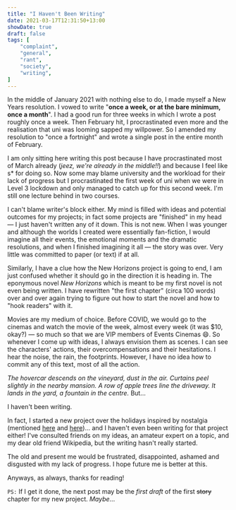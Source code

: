 ```yaml
---
title: "I Haven't Been Writing"
date: 2021-03-17T12:31:50+13:00
showDate: true
draft: false
tags: [
    "complaint", 
    "general", 
    "rant", 
    "society", 
    "writing", 
]
---
```


In the middle of January 2021 with nothing else to do, I made myself a New Years resolution. I vowed to write "__once a week, or at the bare minimum, once a month__". I had a good run for three weeks in which I wrote a post roughly once a week. Then February hit, I procrastinated even more and the realisation that uni was looming sapped my willpower. So I amended my resolution to "once a fortnight" and wrote a single post in the entire month of February.

I am only sitting here writing this post because I have procrastinated most of March already (_jeez, we're already in the middle!!_) and because I feel like s* for doing so. Now some may blame university and the workload for their lack of progress but I procrastinated the first week of uni when we were in Level 3 lockdown and only managed to catch up for this second week. I'm still one lecture behind in two courses.

I can't blame writer's block either. My mind is filled with ideas and potential outcomes for my projects; in fact some projects are "finished" in my head &mdash; I just haven't written any of it down. This is not new. When I was younger and although the worlds I created were essentially fan-fiction, I would imagine all their events, the emotional moments and the dramatic resolutions, and when I finished imagining it all &mdash; the story was over. Very little was committed to paper (or text) if at all.

Similarly, I have a clue how the New Horizons project is going to end, I am just confused whether it should go in the direction it is heading in. The eponymous novel _New Horizons_ which is meant to be my first novel is not even being written. I have rewritten "the first chapter" (circa 100 words) over and over again trying to figure out how to start the novel and how to "hook readers" with it.

Movies are my medium of choice. Before COVID, we would go to the cinemas and watch the movie of the week, almost every week (it was $10, okay?) &mdash; so much so that we are VIP members of Events Cinemas :smile:. So whenever I come up with ideas, I always envision them as scenes. I can see the characters' actions, their overcompensations and their hesitations. I hear the noise, the rain, the footprints. However, I have no idea how to commit any of this text, most of all the action.

_The hovercar descends on the vineyard, dust in the air. Curtains peel slightly in the nearby mansion. A row of apple trees line the driveway. It lands in the yard, a fountain in the centre._ But...

I haven't been writing.

In fact, I started a new project over the holidays inspired by nostalgia (mentioned [here][here1] and [here][here2])... and I haven't even been writing for that project either! I've consulted friends on my ideas, an amateur expert on a topic, and my dear old friend Wikipedia, but the writing hasn't really started.

The old and present me would be frustrated, disappointed, ashamed and disgusted with my lack of progress. I hope future me is better at this.

Anyways, as always, thanks for reading!

`PS:` If I get it done, the next post may be the _first draft_ of the first ~~story~~ chapter for my new project. _Maybe_...

[here1]: /posts/the-price-of-wisdom
[here2]: /posts/indecision-and-imitation